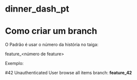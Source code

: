 # dinner_dash_pt

# Como criar um branch

O Padrão é usar o número da história no taiga: 

feature_<número de feature>

Exemplo:

#42 Unauthenticated User browse all items
branch: **feature_42**
